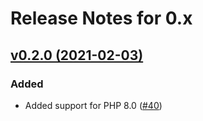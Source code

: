 # Release Notes for 0.x

## [v0.2.0 (2021-02-03)](https://github.com/easy-http/guzzle-layer/compare/v0.1.0...v0.2.0)

### Added
- Added support for PHP 8.0 ([#40](https://github.com/easy-http/guzzle-layer/pull/40))
